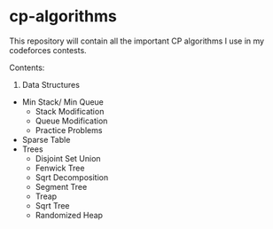 # cp-algorithms
This repository will contain all the important CP algorithms I use in my codeforces contests.

Contents:
1. Data Structures
  - Min Stack/ Min Queue
    - Stack Modification
    - Queue Modification
    - Practice Problems
  - Sparse Table
  - Trees
    - Disjoint Set Union
    - Fenwick Tree
    - Sqrt Decomposition
    - Segment Tree
    - Treap
    - Sqrt Tree
    - Randomized Heap
    
